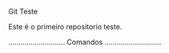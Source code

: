 Git Teste

Este é o primeiro repositorio teste.

............................
Comandos
............................